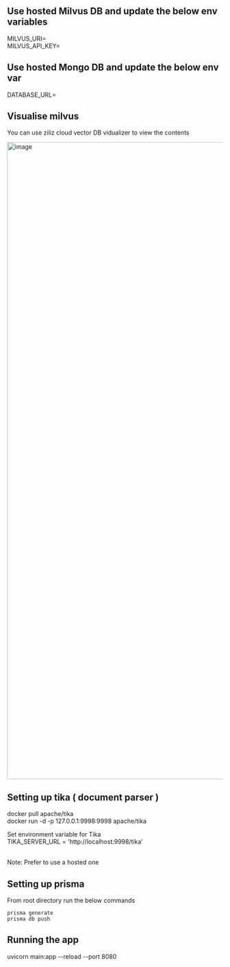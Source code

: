## Use hosted Milvus DB and update the below env variables 

MILVUS_URI= <br/>
MILVUS_API_KEY=<br/>

## Use hosted Mongo DB and update the below env var

DATABASE_URL=

## Visualise milvus

You can use ziliz cloud vector DB vidualizer to view the contents

<img width="1485" alt="image" src="https://github.com/user-attachments/assets/ed73f89e-d52d-426f-88d2-fcfdde74e6b1">


## Setting up tika ( document parser )

docker pull apache/tika <br/>
docker run -d -p 127.0.0.1:9998:9998 apache/tika <br/>

Set environment variable for Tika <br/>
TIKA_SERVER_URL = 'http://localhost:9998/tika'<br/><br/>

Note: Prefer to use a hosted one

## Setting up prisma

From root directory run the below commands

`prisma generate` <br/>
`prisma db push`

## Running the app

uvicorn main:app --reload --port 8080

